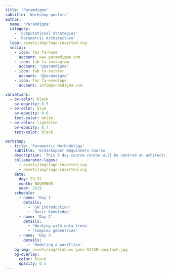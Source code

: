 ```yaml
---
title: 'Paramdigma'
subtitle: 'Workshop posters'
author:
  name: 'Paramdigma'
  category:
    - 'Computational Strategies'
    - 'Parametric Architecture'
  logo: assets/img/logo-inverted.svg
  social:
    - icon: fas fa-home
      account: www.paramdigma.com
    - icon: fab fa-instagram
      account: '@paramdigma'
    - icon: fab fa-twitter
      account: '@paramdigma'
    - icon: far fa-envelope
      account: info@paramdigma.com

variations:
  - ov-color: black
    ov-opacity: 0.5
  - ov-color: blue
    ov-opacity: 0.6
    text-color: white
  - ov-color: lightblue
    ov-opacity: 0.7
    text-color: black

workshop:
  - title: 'Parametric Methodology'
    subtitle: 'Grasshopper Beguinners Course'
    description: 'This 3 day course course will be centred on achitectural design using parametric tools, specifically Rhino+Grasshopper. We will cover the basic use of the different components, and explain the main metodology...'
    collaborator-logos:
      - assets/img/logo-inverted.svg
      - assets/img/logo-inverted.svg
    date:
      day: 29-31
      month: NOVEMBER
      year: 2019
    schedule:
      - name: 'Day 1'
        details:
          - 'GH Introduction'
          - 'Basic knowledge'
      - name: 'Day 2'
        details:
          - 'Working with data trees'
          - 'Complex geometries'
      - name: 'Day 3'
        details:
          - 'Modeling a pavillion'
    bg-img: assets/img/frances-gunn-57430-unsplash.jpg
    bg-overlay:
      color: black
      opacity: 0.5
---
```

